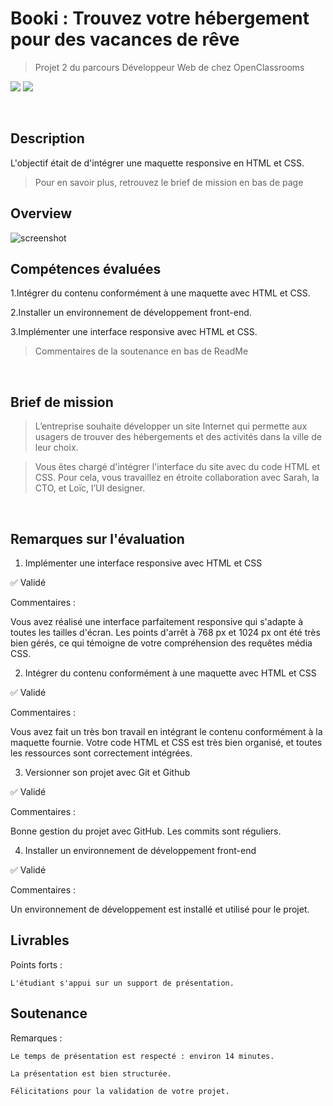 # Booki : Trouvez votre hébergement pour des vacances de rêve
> Projet 2 du parcours Développeur Web de chez OpenClassrooms

![](https://img.shields.io/badge/CSS3-1572B6?style=for-the-badge&logo=css3&logoColor=white)
![](https://img.shields.io/badge/HTML5-E34F26?style=for-the-badge&logo=html5&logoColor=white)

&nbsp;

## Description

L'objectif était de d'intégrer une maquette responsive en HTML et CSS. 
> Pour en savoir plus, retrouvez le brief de mission en bas de page

## Overview

![screenshot](https://github.com/Mogavartn/portfolio-mo/blob/e06b77f13eeeba0076b1b108bf165e4f93def032/src/images/projects-booki.jpg)

## Compétences évaluées

1.Intégrer du contenu conformément à une maquette avec HTML et CSS.

2.Installer un environnement de développement front-end.

3.Implémenter une interface responsive avec HTML et CSS.

> Commentaires de la soutenance en bas de ReadMe

&nbsp;
## Brief de mission

> L’entreprise souhaite développer un site Internet qui permette aux usagers de trouver des hébergements et des activités dans la ville de leur choix. 

> Vous êtes chargé d'intégrer l'interface du site avec du code HTML et CSS. Pour cela, vous travaillez en étroite collaboration avec Sarah, la CTO, et Loïc, l’UI designer. 

&nbsp;

## Remarques sur l'évaluation
1. Implémenter une interface responsive avec HTML et CSS

✅ Validé

Commentaires :

Vous avez réalisé une interface parfaitement responsive qui s'adapte à toutes les tailles d'écran. Les points d'arrêt à 768 px et 1024 px ont été très bien gérés, ce qui témoigne de votre compréhension des requêtes média CSS.

2. Intégrer du contenu conformément à une maquette avec HTML et CSS

✅ Validé

Commentaires :

Vous avez fait un très bon travail en intégrant le contenu conformément à la maquette fournie. Votre code HTML et CSS est très bien organisé, et toutes les ressources sont correctement intégrées.

3. Versionner son projet avec Git et Github

✅ Validé

Commentaires :

Bonne gestion du projet avec GitHub. Les commits sont réguliers.

4. Installer un environnement de développement front-end

✅ Validé

Commentaires :

Un environnement de développement est installé et utilisé pour le projet.

## Livrables

Points forts :

    L'étudiant s'appui sur un support de présentation.

## Soutenance


Remarques :

    Le temps de présentation est respecté : environ 14 minutes.

    La présentation est bien structurée.

    Félicitations pour la validation de votre projet.
